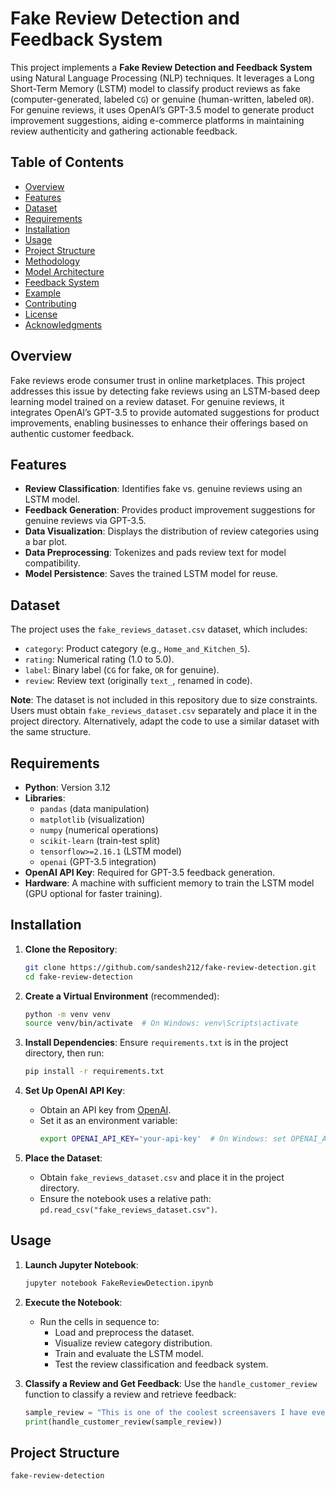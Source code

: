 # Fake Review Detection and Feedback System

This project implements a **Fake Review Detection and Feedback System** using Natural Language Processing (NLP) techniques. It leverages a Long Short-Term Memory (LSTM) model to classify product reviews as fake (computer-generated, labeled `CG`) or genuine (human-written, labeled `OR`). For genuine reviews, it uses OpenAI’s GPT-3.5 model to generate product improvement suggestions, aiding e-commerce platforms in maintaining review authenticity and gathering actionable feedback.

## Table of Contents
- [Overview](#overview)
- [Features](#features)
- [Dataset](#dataset)
- [Requirements](#requirements)
- [Installation](#installation)
- [Usage](#usage)
- [Project Structure](#project-structure)
- [Methodology](#methodology)
- [Model Architecture](#model-architecture)
- [Feedback System](#feedback-system)
- [Example](#example)
- [Contributing](#contributing)
- [License](#license)
- [Acknowledgments](#acknowledgments)

## Overview
Fake reviews erode consumer trust in online marketplaces. This project addresses this issue by detecting fake reviews using an LSTM-based deep learning model trained on a review dataset. For genuine reviews, it integrates OpenAI’s GPT-3.5 to provide automated suggestions for product improvements, enabling businesses to enhance their offerings based on authentic customer feedback.

## Features
- **Review Classification**: Identifies fake vs. genuine reviews using an LSTM model.
- **Feedback Generation**: Provides product improvement suggestions for genuine reviews via GPT-3.5.
- **Data Visualization**: Displays the distribution of review categories using a bar plot.
- **Data Preprocessing**: Tokenizes and pads review text for model compatibility.
- **Model Persistence**: Saves the trained LSTM model for reuse.

## Dataset
The project uses the `fake_reviews_dataset.csv` dataset, which includes:
- `category`: Product category (e.g., `Home_and_Kitchen_5`).
- `rating`: Numerical rating (1.0 to 5.0).
- `label`: Binary label (`CG` for fake, `OR` for genuine).
- `review`: Review text (originally `text_`, renamed in code).

**Note**: The dataset is not included in this repository due to size constraints. Users must obtain `fake_reviews_dataset.csv` separately and place it in the project directory. Alternatively, adapt the code to use a similar dataset with the same structure.

## Requirements
- **Python**: Version 3.12
- **Libraries**:
  - `pandas` (data manipulation)
  - `matplotlib` (visualization)
  - `numpy` (numerical operations)
  - `scikit-learn` (train-test split)
  - `tensorflow>=2.16.1` (LSTM model)
  - `openai` (GPT-3.5 integration)
- **OpenAI API Key**: Required for GPT-3.5 feedback generation.
- **Hardware**: A machine with sufficient memory to train the LSTM model (GPU optional for faster training).

## Installation
1. **Clone the Repository**:
   ```bash
   git clone https://github.com/sandesh212/fake-review-detection.git
   cd fake-review-detection
   ```

2. **Create a Virtual Environment** (recommended):
   ```bash
   python -m venv venv
   source venv/bin/activate  # On Windows: venv\Scripts\activate
   ```

3. **Install Dependencies**:
   Ensure `requirements.txt` is in the project directory, then run:
   ```bash
   pip install -r requirements.txt
   ```

4. **Set Up OpenAI API Key**:
   - Obtain an API key from [OpenAI](https://platform.openai.com/account/api-keys).
   - Set it as an environment variable:
     ```bash
     export OPENAI_API_KEY='your-api-key'  # On Windows: set OPENAI_API_KEY=your-api-key
     ```

5. **Place the Dataset**:
   - Obtain `fake_reviews_dataset.csv` and place it in the project directory.
   - Ensure the notebook uses a relative path: `pd.read_csv("fake_reviews_dataset.csv")`.

## Usage
1. **Launch Jupyter Notebook**:
   ```bash
   jupyter notebook FakeReviewDetection.ipynb
   ```

2. **Execute the Notebook**:
   - Run the cells in sequence to:
     - Load and preprocess the dataset.
     - Visualize review category distribution.
     - Train and evaluate the LSTM model.
     - Test the review classification and feedback system.

3. **Classify a Review and Get Feedback**:
   Use the `handle_customer_review` function to classify a review and retrieve feedback:
   ```python
   sample_review = "This is one of the coolest screensavers I have ever seen, the fish move realistically, the environments look real, and the graphics are stunning."
   print(handle_customer_review(sample_review))
   ```

## Project Structure
```
fake-review-detection